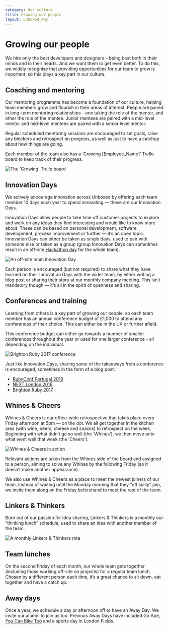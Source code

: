 ```yaml
---
category: Our culture
title: Growing our people
layout: unboxed_way
---
```


# Growing our people

We hire only the best developers and designers – being best both in their minds and in their hearts. And we want them to get even better. To do this, we widely recognise that providing opportunities for our team to grow is important, so this plays a key part in our culture.


## Coaching and mentoring

Our mentoring programme has become a foundation of our culture, helping team members grow and flourish in their areas of interest. People are paired in long-term mentoring relationships - one taking the role of the mentor, and other the role of the mentee. Junior mentees are paired with a mid-level mentor and mid-level mentees are paired with a senior level mentor.

Regular scheduled mentoring sessions are encouraged to set goals, raise any blockers and retrospect
on progress, as well as just to have a catchup about how things are going.

Each member of the team also has a ‘Growing [Employee_Name]’ Trello board to keep track of their progress.

![The 'Growing' Trello board](https://s3-eu-west-1.amazonaws.com/unboxed-web-image-uploader/7db197a0b9e3e5218a360632ddefd5cd.png)

## Innovation Days

We actively encourage innovation across Unboxed by offering each team member 10 days each year to spend innovating — these are our Innovation Days.

Innovation Days allow people to take time off customer projects to explore and work on any ideas they find interesting and would like to know more about. These can be based on personal development, software development, process improvement or further — it’s an open topic. Innovation Days can either be taken as single days, used to pair with someone else or taken as a group (group Innovation Days can sometimes result in an off-site [Hackathon day](https://unboxed.co/blog/unboxed-hackathon-what-a-difference-a-day-makes/) for the whole team).

![An off-site team Innovation Day](/the-unboxed-way/images/innovation-day.jpg)

Each person is encouraged (but not required) to share what they have learned on their Innovation Days with the wider team, by either writing a blog post or sharing their story at our monthly company meeting. This isn’t mandatory though — it’s all in the spirit of openness and sharing.


## Conferences and training

Learning from others is a key part of growing our people, so each team member has an annual conference
budget of £1,000 to attend any conferences of their choice. This can either be in the UK
or further afield.

This conference budget can either go towards a number of smaller conferences throughout the year
or used for one larger conference - all depending on the individual.

![Brighton Ruby 2017 conference](https://s3-eu-west-1.amazonaws.com/unboxed-web-image-uploader/b354e6c8354e860102875f76e45cfe4d.jpg)

Just like Innovation Days, sharing some of the takeaways from a conference is encouraged,
sometimes in the form of a blog post:

* [RubyConf Portugal 2016](https://unboxed.co/blog/rubyconf-portugal-2016/)
* [NEXT London 2016](https://unboxed.co/blog/next-london-2016-google-cloud-platform-s-user-conference/)
* [Brighton Ruby 2017](https://unboxed.co/blog/unboxed-goes-to-brighton-ruby-2017/)


## Whines & Cheers
Whines & Cheers is our office-wide retrospective that takes place every Friday afternoon at 5pm — on the dot. We all get together in the kitchen area (with wine, beers, cheese and snacks) to retrospect on the week. Beginning with what didn’t go so well (the ‘Whines’), we then move onto what went well that week (the ‘Cheers’).

![Whines & Cheers in action](/the-unboxed-way/images/whines-and-cheers.jpg)

Relevant actions are taken from the Whines side of the board and assigned to a person, aiming to solve any
Whines by the following Friday (so it doesn’t make another appearance).

We also use Whines & Cheers as a place to meet the newest joiners of our team. Instead of waiting
until the Monday morning that they “officially” join, we invite them along on the Friday beforehand
to meet the rest of the team.


## Linkers & Thinkers

Born out of our passion for idea sharing, Linkers & Thinkers is a monthly our “thinking lunch” schedule,
used to share an idea with another member of the team.

![A monthly Linkers & Thinkers rota](https://s3-eu-west-1.amazonaws.com/unboxed-web-image-uploader/0e4084a979f6dc1e14bce97ce571d8bb.png)


## Team lunches

On the second Friday of each month, our whole team gets together (including those working off-site
on projects) for a regular team lunch. Chosen by a different person each time, it’s a great chance
to sit down, eat together and have a catch up.


## Away days

Once a year, we schedule a day or afternoon off to have an Away Day. We invite our alumni to join us too.
Previous Away Days have included Go Ape, [You Can Bike Too](http://www.youcanbiketoo.org/) and a sports day in London Fields.
